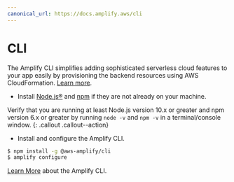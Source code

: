 ```yaml
---
canonical_url: https://docs.amplify.aws/cli
---
```

# CLI

The Amplify CLI simplifies adding sophisticated serverless cloud features to your app easily by provisioning the backend resources using AWS CloudFormation. <a href="https://aws.amazon.com/blogs/mobile/announcing-the-aws-amplify-cli-toolchain/" target="_blank">Learn more</a>.

- Install [Node.js®](https://nodejs.org/en/download/) and [npm](https://www.npmjs.com/get-npm) if they are not already on your machine.

Verify that you are running at least Node.js version 10.x or greater and npm version 6.x or greater by running `node -v` and `npm -v` in a terminal/console window.
{: .callout .callout--action}

- Install and configure the Amplify CLI.

```bash
$ npm install -g @aws-amplify/cli
$ amplify configure
```

<a href="https://github.com/aws-amplify/amplify-cli" target="_blank">Learn More</a> about the Amplify CLI.
